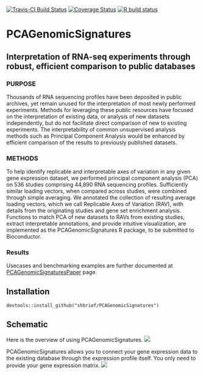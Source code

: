 [![Travis-CI Build Status](https://travis-ci.org/waldronlab/ProjectAsPackage.svg?branch=master)](https://travis-ci.org/waldronlab/ProjectAsPackage)
[![Coverage Status](https://codecov.io/github/waldronlab/ProjectAsPackage/coverage.svg?branch=master)](https://codecov.io/github/waldronlab/ProjectAsPackage?branch=master)
[![R build status](https://github.com/shbrief/PCAGenomicSignatures/workflows/R-CMD-check/badge.svg)](https://github.com/shbrief/PCAGenomicSignatures/actions)


# PCAGenomicSignatures
## Interpretation of RNA-seq experiments through robust, efficient comparison to public databases

### PURPOSE
Thousands of RNA sequencing profiles have been deposited in public archives, yet 
remain unused for the interpretation of most newly performed experiments. Methods 
for leveraging these public resources have focused on the interpretation of existing 
data, or analysis of new datasets independently, but do not facilitate direct comparison 
of new to existing experiments. The interpretability of common unsupervised analysis 
methods such as Principal Component Analysis would be enhanced by efficient comparison 
of the results to previously published datasets.

### METHODS
To help identify replicable and interpretable axes of variation in any given gene 
expression dataset, we performed principal component analysis (PCA) on 536 studies 
comprising 44,890 RNA sequencing profiles. Sufficiently similar loading vectors, 
when compared across studies, were combined through simple averaging. We annotated 
the collection of resulting average loading vectors, which we call Replicable Axes 
of Variation (RAV), with details from the originating studies and gene set enrichment 
analysis. Functions to match PCA of new datasets to RAVs from existing studies, 
extract interpretable annotations, and provide intuitive visualization, are implemented 
as the PCAGenomicSignatures R package, to be submitted to Bioconductor. 

### Results
Usecases and benchmarking examples are further documented at [PCAGenomicSignaturesPaper](https://shbrief.github.io/PCAGenomicSignaturesPaper/) page.




## Installation
```
devtools::install_github("shbrief/PCAGenomicSignatures")
```

## Schematic
Here is the overview of using PCAGenomicSignatures.
<img src="https://raw.githubusercontent.com/shbrief/PCAGenomicSignatures/master/vignettes/GSig_model_usage_diagram.png"/>

PCAGenomicSignatures allows you to connect your gene expression data to the existing 
database through the expression profile itself. You only need to provide your gene
expression matrix.
<img src="https://raw.githubusercontent.com/shbrief/PCAGenomicSignatures/master/vignettes/GSig_knowledge_network.png"/>


